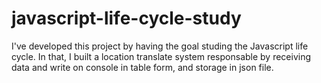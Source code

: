 # javascript-life-cycle-study
I've developed this project by having the goal studing the Javascript life cycle. In that, I built a location translate system responsable by receiving data and write on console in table form, and storage in json file.
